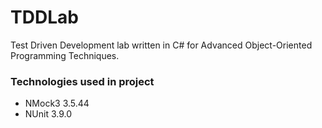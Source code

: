 # TDDLab

Test Driven Development lab written in C# for Advanced Object-Oriented Programming Techniques. 

### Technologies used in project

* NMock3 3.5.44
* NUnit 3.9.0
